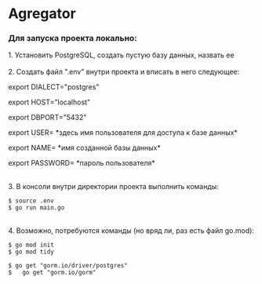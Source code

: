 # Agregator

<h3>Для запуска проекта локально:</h3>
1. Установить PostgreSQL, создать пустую базу данных, назвать ее
<br><br>
2. Cоздать файл ".env" внутри проекта и вписать в него следующее:
<br>
<p>export DIALECT="postgres"</p>
<p>export HOST="localhost"</p>
<p>export DBPORT="5432"</p>
<p>export USER= *здесь имя пользователя для доступа к базе данных*</p>
<p>export NAME= *имя созданной базы данных*</p>
<p>export PASSWORD= *пароль пользователя*</p>
<br>
3. В консоли внутри директории проекта выполнить команды:
<br>

```console
$ source .env
$ go run main.go
```
<br>
4. Возможно, потребуются команды (но вряд ли, раз есть файл go.mod):
<br>

```console
$ go mod init
$ go mod tidy
```

```console
$ go get "gorm.io/driver/postgres"
$	go get "gorm.io/gorm"
```
